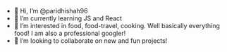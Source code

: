 - 👋 Hi, I’m @paridhishah96
- 🌱 I’m currently learning JS and React
- 👀 I’m interested in food, food-travel, cooking. Well basically everything food! I am also a professional googler!
- 💞️ I’m looking to collaborate on new and fun projects! 

<!---
paridhishah96/paridhishah96 is a ✨ special ✨ repository because its `README.md` (this file) appears on your GitHub profile.
You can click the Preview link to take a look at your changes.
--->
